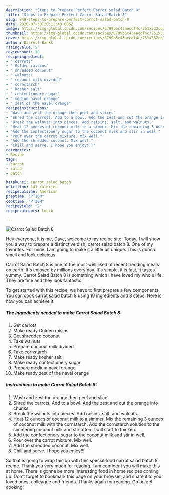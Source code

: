 ```yaml
---
description: "Steps to Prepare Perfect Carrot Salad Batch 8"
title: "Steps to Prepare Perfect Carrot Salad Batch 8"
slug: 949-steps-to-prepare-perfect-carrot-salad-batch-8
date: 2020-07-30T20:11:40.005Z
image: https://img-global.cpcdn.com/recipes/6799b5c43aecdf4c/751x532cq70/carrot-salad-batch-8-recipe-main-photo.jpg
thumbnail: https://img-global.cpcdn.com/recipes/6799b5c43aecdf4c/751x532cq70/carrot-salad-batch-8-recipe-main-photo.jpg
cover: https://img-global.cpcdn.com/recipes/6799b5c43aecdf4c/751x532cq70/carrot-salad-batch-8-recipe-main-photo.jpg
author: Darrell Banks
ratingvalue: 5
reviewcount: 10
recipeingredient:
- " carrots"
- " Golden raisins"
- " shredded coconut"
- " walnuts"
- " coconut milk divided"
- " cornstarch"
- " kosher salt"
- " confectionery sugar"
- " medium navel orange"
- " zest of the navel orange"
recipeinstructions:
- "Wash and zest the orange then peel and slice."
- "Shred the carrots. Add to a bowl. Add the zest and cut the orange into chunks."
- "Break the walnuts into pieces. Add raisins, salt, and walnuts."
- "Heat 12 ounces of coconut milk to a simmer. Mix the remaining 3 ounces of coconut milk with the cornstarch. Add the cornstarch solution to the simmering coconut milk and stir often it will start to thicken."
- "Add the confectionery sugar to the coconut milk and stir in well."
- "Pour over the carrot mixture. Mix well."
- "Add the shredded coconut. Mix well."
- "Chill and serve. I hope you enjoy!!!"
categories:
- Recipe
tags:
- carrot
- salad
- batch

katakunci: carrot salad batch 
nutrition: 141 calories
recipecuisine: American
preptime: "PT16M"
cooktime: "PT30M"
recipeyield: "2"
recipecategory: Lunch

---
```



![Carrot Salad Batch 8](https://img-global.cpcdn.com/recipes/6799b5c43aecdf4c/751x532cq70/carrot-salad-batch-8-recipe-main-photo.jpg)

Hey everyone, it is me, Dave, welcome to my recipe site. Today, I will show you a way to prepare a distinctive dish, carrot salad batch 8. One of my favorites. For mine, I am going to make it a little bit unique. This is gonna smell and look delicious.

Carrot Salad Batch 8 is one of the most well liked of recent trending meals on earth. It's enjoyed by millions every day. It's simple, it is fast, it tastes yummy. Carrot Salad Batch 8 is something which I have loved my whole life. They are fine and they look fantastic.




To get started with this recipe, we have to first prepare a few components. You can cook carrot salad batch 8 using 10 ingredients and 8 steps. Here is how you can achieve it.

<!--inarticleads1-->

##### The ingredients needed to make Carrot Salad Batch 8:

1. Get  carrots
1. Make ready  Golden raisins
1. Get  shredded coconut
1. Take  walnuts
1. Prepare  coconut milk divided
1. Take  cornstarch
1. Make ready  kosher salt
1. Make ready  confectionery sugar
1. Prepare  medium navel orange
1. Make ready  zest of the navel orange




<!--inarticleads2-->

##### Instructions to make Carrot Salad Batch 8:

1. Wash and zest the orange then peel and slice.
1. Shred the carrots. Add to a bowl. Add the zest and cut the orange into chunks.
1. Break the walnuts into pieces. Add raisins, salt, and walnuts.
1. Heat 12 ounces of coconut milk to a simmer. Mix the remaining 3 ounces of coconut milk with the cornstarch. Add the cornstarch solution to the simmering coconut milk and stir often it will start to thicken.
1. Add the confectionery sugar to the coconut milk and stir in well.
1. Pour over the carrot mixture. Mix well.
1. Add the shredded coconut. Mix well.
1. Chill and serve. I hope you enjoy!!!




So that is going to wrap this up with this special food carrot salad batch 8 recipe. Thank you very much for reading. I am confident you will make this at home. There is gonna be more interesting food in home recipes coming up. Don't forget to bookmark this page on your browser, and share it to your loved ones, colleague and friends. Thanks again for reading. Go on get cooking!
